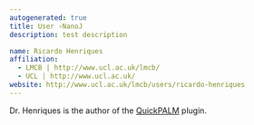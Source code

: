 ```yaml
---
autogenerated: true
title: User ›NanoJ
description: test description

name: Ricardo Henriques
affiliation:
  - LMCB | http://www.ucl.ac.uk/lmcb/
  - UCL | http://www.ucl.ac.uk/
website: http://www.ucl.ac.uk/lmcb/users/ricardo-henriques
---
```


Dr. Henriques is the author of the [QuickPALM](/plugins/quickpalm) plugin.
